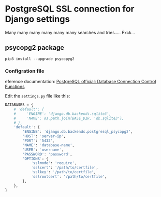 # PostgreSQL SSL connection for Django settings

Many many many many many many searches and tries..... Fxck...

## psycopg2 package
```
pip3 install --upgrade psycopyg2
```

### Configration file

 eference documentation: [PostgreSQL official: Database Connection Control Functions](https://www.postgresql.org/docs/current/libpq-connect.html)

Edit the `settings.py` file like this:
```python
DATABASES = {
    # 'default': {
    #     'ENGINE': 'django.db.backends.sqlite3',
    #     'NAME': os.path.join(BASE_DIR, 'db.sqlite3'),
    # },
    'default': {
        'ENGINE': 'django.db.backends.postgresql_psycopg2',
        'HOST': 'server-ip',
        'PORT': '5432',
        'NAME': 'database-name',
        'USER': 'username',
        'PASSWORD': 'password',
        'OPTIONS': {
            'sslmode': 'require',
            'sslcert': '/path/to/certfile',
            'sslkey': '/path/to/certfile',
            'sslrootcert': '/path/to/certfile',
        },
    },
}
```
